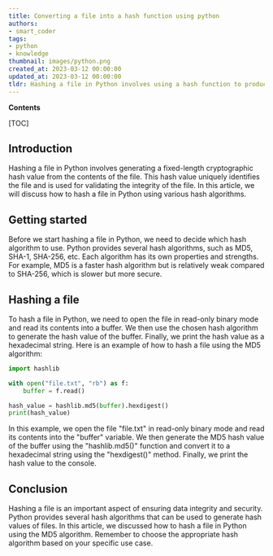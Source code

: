 ```yaml
---
title: Converting a file into a hash function using python
authors:
- smart_coder
tags:
- python
- knowledge
thumbnail: images/python.png
created_at: 2023-03-12 00:00:00
updated_at: 2023-03-12 00:00:00
tldr: Hashing a file in Python involves using a hash function to produce a unique fixed-length representation of the file`s contents.
---
```


**Contents**

[TOC]

## Introduction

Hashing a file in Python involves generating a fixed-length cryptographic hash value from the contents of the file. This hash value uniquely identifies the file and is used for validating the integrity of the file. In this article, we will discuss how to hash a file in Python using various hash algorithms.

## Getting started

Before we start hashing a file in Python, we need to decide which hash algorithm to use. Python provides several hash algorithms, such as MD5, SHA-1, SHA-256, etc. Each algorithm has its own properties and strengths. For example, MD5 is a faster hash algorithm but is relatively weak compared to SHA-256, which is slower but more secure.

## Hashing a file

To hash a file in Python, we need to open the file in read-only binary mode and read its contents into a buffer. We then use the chosen hash algorithm to generate the hash value of the buffer. Finally, we print the hash value as a hexadecimal string. Here is an example of how to hash a file using the MD5 algorithm:

```python
import hashlib

with open("file.txt", "rb") as f:
    buffer = f.read()

hash_value = hashlib.md5(buffer).hexdigest()
print(hash_value)
```

In this example, we open the file "file.txt" in read-only binary mode and read its contents into the "buffer" variable. We then generate the MD5 hash value of the buffer using the "hashlib.md5()" function and convert it to a hexadecimal string using the "hexdigest()" method. Finally, we print the hash value to the console.

## Conclusion

Hashing a file is an important aspect of ensuring data integrity and security. Python provides several hash algorithms that can be used to generate hash values of files. In this article, we discussed how to hash a file in Python using the MD5 algorithm. Remember to choose the appropriate hash algorithm based on your specific use case.
